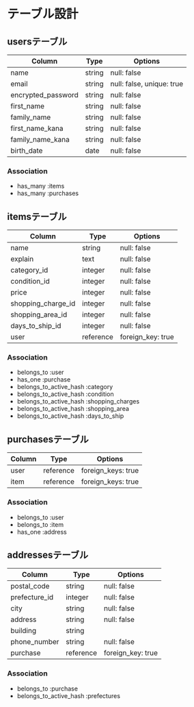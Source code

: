 # テーブル設計

## usersテーブル

| Column             | Type    | Options                   |
| ------------------ | ------- | ------------------------- |
| name               | string  | null: false               |
| email              | string  | null: false, unique: true |
| encrypted_password | string  | null: false               |
| first_name         | string  | null: false               |
| family_name        | string  | null: false               |
| first_name_kana    | string  | null: false               |
| family_name_kana   | string  | null: false               |
| birth_date         | date    | null: false               |

### Association

- has_many :items
- has_many :purchases

## itemsテーブル

| Column             | Type      | Options           |
| ------------------ | --------- | ----------------- |
| name               | string    | null: false       |
| explain            | text      | null: false       |
| category_id        | integer   | null: false       |
| condition_id       | integer   | null: false       |
| price              | integer   | null: false       |
| shopping_charge_id | integer   | null: false       |
| shopping_area_id   | integer   | null: false       |
| days_to_ship_id    | integer   | null: false       |
| user               | reference | foreign_key: true |

### Association

- belongs_to :user
- has_one :purchase
- belongs_to_active_hash :category
- belongs_to_active_hash :condition
- belongs_to_active_hash :shopping_charges
- belongs_to_active_hash :shopping_area
- belongs_to_active_hash :days_to_ship

## purchasesテーブル

| Column  | Type      | Options            |
| ------- | --------- | ------------------ |
| user    | reference | foreign_keys: true |
| item    | reference | foreign_keys: true |

### Association

- belongs_to :user
- belongs_to :item
- has_one :address

## addressesテーブル

| Column        | Type      | Options           |
| ------------- | --------- | ----------------- |
| postal_code   | string    | null: false       |
| prefecture_id | integer   | null: false       |
| city          | string    | null: false       |
| address       | string    | null: false       |
| building      | string    |                   |
| phone_number  | string    | null: false       |
| purchase      | reference | foreign_key: true |

### Association

- belongs_to :purchase
- belongs_to_active_hash :prefectures